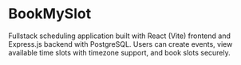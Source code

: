 # BookMySlot
Fullstack scheduling application built with React (Vite) frontend and Express.js backend with PostgreSQL. Users can create events, view available time slots with timezone support, and book slots securely.
